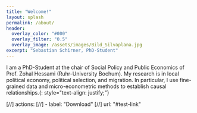 ```yaml
---
title: "Welcome!"
layout: splash
permalink: /about/
header:
  overlay_color: "#000"
  overlay_filter: "0.5"
  overlay_image: /assets/images/Bild_Silvaplana.jpg
excerpt: "Sebastian Schirner, PhD-Student"
---
```


I am a PhD-Student at the chair of Social Policy and Public Economics of Prof. Zohal Hessami (Ruhr-University Bochum). My research is in local political economy, political selection, and migration. In particular, I use fine-grained data and micro-econometric methods to establish causal relationships.{: style="text-align: justify;"}




[//]  actions:
[//]  - label: "Download"
[//]  url: "#test-link"
